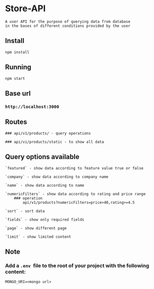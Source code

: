 # Store-API

    A user API for the purpose of querying data from database
    in the bases of different conditions provided by the user

## Install

    npm install

## Running

    npm start

## Base url

### `http://localhost:3000`

## Routes

    ### api/v1/products/ - query operations

    ### api/vi/products/static - to show all data

## Query options available

    `featured` - show data according to feature value true or false

    `company` - show data according to company name

    `name` - show data according to name

    `numericFilters` - show data according to rating and price range
        ### operation
            api/v1/products?numericFilters=price>40,rating>=4.5

    `sort` - sort data

    `fields` - show only required fields

    `page` - show different page

    `limit` - show limited content

## Note

### Add a `.env `file to the root of your project with the following content:

`MONGO_URI=<mongo url>`
